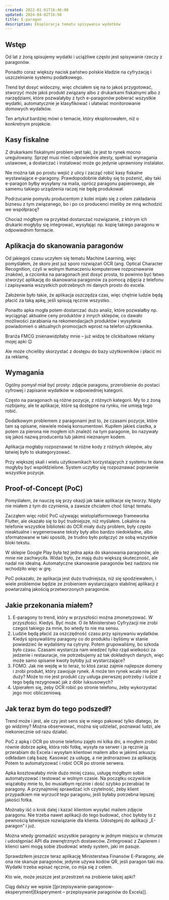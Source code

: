 ```yaml
---
created: 2022-01-01T16:46:00
updated: 2024-04-02T16:50
title: E-paragon
description: Eksploracja tematu spisywania wydatków
---
```

## Wstęp

Od lat z żoną spisujemy wydatki i uciążliwe często jest spisywanie rzeczy z paragonów.

Ponadto coraz większy nacisk państwo polskie kładzie na cyfryzację i uszczelnianie systemu podatkowego.

Trend był dosyć widoczny, więc chciałem się na to jakoś przygotować, stworzyć może jakiś produkt związany albo z drukarkami fiskalnymi albo z narzędziami, które pozwalałyby z tych e-paragonów pobierać wszystkie wydatki, automatycznie je klasyfikować i ułatwiać monitorowanie domowych wydatków.

Ten artykuł bardziej mówi o temacie, który eksplorowałem, niż o konkretnym projekcie.

## Kasy fiskalne

Z drukarkami fiskalnymi problem jest taki, że jest to rynek mocno uregulowany. Sprzęt musi mieć odpowiednie atesty, spełniać wymagania ustawowe, a dostarczać i instalować może go jedynie uprawniony instalator.

Nie można tak po prostu wejść z ulicy i zacząć robić kasy fiskalne wystawiające e-paragony. Prawdopodobnie dałoby się to pożenić, aby taki e-paragon byłby wysyłany na maila, oprócz paragonu papierowego, ale samemu takiego urządzenia raczej nie będę produkował.

Podrzucanie pomysłu producentom z kolei mijało się z celem zakładania biznesu z tym związanego, bo i po co producenci mieliby ze mną wchodzić we współpracę?

Chociaż mógłbym na przykład dostarczać rozwiązanie, z którym ich drukarki mogłyby się integrować, wysyłając np. kopię takiego paragonu w odpowiednim formacie.

## Aplikacja do skanowania paragonów

Od jakiegoś czasu uczyłem się tematu Machine Learning, więc pomyślałem, że skoro jest już sporo rozwiązań OCR (ang. Optical Character Recognition, czyli w wolnym tłumaczeniu komputerowe rozpoznawanie znaków), a czcionka na paragonach jest dosyć prosta, to powinno być łatwo stworzyć aplikację do skanowania paragonów za pomocą zdjęcia z telefonu i zapisywania wszystkich potrzebnych mi danych prosto do excela.

Założenie było takie, że aplikacja oszczędza czas, więc chętnie ludzie będą płacić za taką apkę, jeśli spisują ręcznie wszystko.

Ponadto apka mogła potem dostarczać dużo analiz, które pozwalałby np. wyciągnąć aktualne ceny produktów z innych sklepów, co dawało możliwości zarabiania na rekomendacjach produktów i wysyłania powiadomień o aktualnych promocjach wprost na telefon użytkownika.

Branża FMCG znienawidziłaby mnie – już widzę te clickbaitowe reklamy mojej apki 😉

Ale może chcieliby skorzystać z dostępu do bazy użytkowników i płacić mi za reklamę.

## Wymagania

Ogólny pomysł miał być prosty: zdjęcie paragonu, przerobienie do postaci cyfrowej i zapisanie wydatków w odpowiedniej kategorii.

Często na paragonach są różne pozycje, z różnych kategorii. My to z żoną rozbijamy, ale te aplikacje, które są dostępne na rynku, nie umieją tego robić.

Dodatkowym problemem z paragonami jest to, że czasami pozycje, które tam są opisane, niewiele mówią konsumentowi. Kupiłem jakieś ciastka, a potem za pierona nie mogłem ich znaleźć na tym paragonie, bo nazywały się jakoś nazwą producenta lub jakimś nieznanym kodem.

Aplikacja mogłaby rozpoznawać te różne kody z różnych sklepów, aby łatwiej było to skategoryzować.

Przy większej skali i wielu użytkownikach korzystających z systemu te dane mogłyby być współdzielone. System uczyłby się rozpoznawać poprawnie wszystkie pozycje.

## Proof-of-Concept (PoC)

Pomyślałem, że nauczę się przy okazji jak takie aplikacje się tworzy. Nigdy nie miałem z tym do czynienia, a zawsze chciałem choć liznąć tematu.

Zacząłem więc robić PoC używając wieloplatformowego frameworka Flutter, ale okazało się to być trudniejsze, niż myślałem. Lokalnie na telefonie wszystkie biblioteki do OCR miały duży problem, były często nieaktualne i wygenerowane teksty były albo bardzo niedokładne, albo sformatowane w taki sposób, że trudno było połączyć ze sobą wszystkie bloki tekstu.

W sklepie Google Play była też jedna apka do skanowania paragonów, ale mnie nie zachwyciła. Widać było, że mają dużo większą skuteczność, ale nadal nie idealną. Automatyczne skanowanie paragonów bez nadzoru nie wchodziło więc w grę.

PoC pokazało, że aplikacja jest dużo trudniejsza, niż się spodziewałem, i wiele problemów będzie ze zrobieniem wystarczająco stabilnej aplikacji z powtarzalną jakością przetworzonych paragonów.

## Jakie przekonania miałem?

1. E-paragony to trend, który w przyszłości można zmonetyzować. W przyszłości. Kiedyś. Być może. O ile Ministerstwo Cyfryzacji nie zrobi czegoś takiego za mnie, bo wtedy to nie ma sensu.
2. Ludzie będą płacić za oszczędność czasu przy spisywaniu wydatków. Kiedyś spisywaliśmy paragony co do produktu i byliśmy w stanie powiedzieć ile wydaliśmy na cytryny. Potem grupowaliśmy, bo szkoda było czasu. Czasami wystarcza nam wiedzeć tylko rząd wielkości za jedzenie i restauracje, nie potrzebujemy aż tak dokładnych danych, więc może samo spisanie kwoty byłoby już wystarczające?
3. FOMO. Jak nie wejdę w to teraz, to ktoś zaraz zajmie najlepsze domeny i zrobi produkt, który zawojuje rynek. A może ten rynek wcale nie jest duży? Może to nie jest produkt czy usługa pierwszej potrzeby i ludzie z tego będą rezygnować jak z dóbr luksusowych?
4. Upierałem się, żeby OCR robić po stronie telefonu, żeby wykorzystać jego moc obliczeniową.

## Jak teraz bym do tego podszedł?

Trend może i jest, ale czy jest sens się w niego pakować tylko dlatego, że go widzimy? Można obserwować, można się udzielać, poznawać ludzi, ale niekoniecznie od razu działać.

PoC z apką i OCR po stronie telefonu zajęło mi kilka dni, a mogłem zrobić równie dobrze apkę, która robi fotkę, wysyła na serwer i ja ręcznie ją przerabiam do Excela i wysyłam klientowi mailem albo w jakimś arkuszu odkładam całą bazę. Kasować za usługę, a nie jednorazowo za aplikację. Potem to automatyzować i robić OCR po stronie serwera.

Apka kosztowałaby mnie dużo mniej czasu, usługę mógłbym sobie automatyzować i testować w wolnym czasie. Na początku oczywiście wiązałoby mnie to, bo musiałbym ręcznie i dość szybko przerabiać te paragony. A przynajmniej sprawdzać ich czytelność, żeby klient przypadkiem nie wyrzucił tego paragonu, jeśli byłaby potrzebna lepszej jakości fotka.

Możnaby iść o krok dalej i kazać klientom wysyłać mailem zdjęcie paragonu. Nie trzeba nawet aplikacji do tego budować, choć byłoby to z pewnością łatwiejsze rozwiązanie dla klienta. Udostępnij do aplikacji „E-paragon” i już.

Można wtedy gromadzić wszystkie paragony w jednym miejscu w chmurze i udostępniać API dla zewnętrznych dostawców. Zintegrować z Zapierem i klienci sami mogą sobie zbudować wtedy system, jaki im pasuje.

Sprawdziłem jeszcze teraz aplikację Ministerstwa Finansów E-Paragony, ale ona nie skanuje paragonów, jedynie używa kodów QR, jeśli paragon taki ma. Wydatki trzeba wpisać ręcznie, co mija się z celem.

Kto wie, może jeszcze jest przestrzeń na zrobienie takiej apki?

Ciąg dalszy we wpisie [[przepisywanie-paragonow-eksperyment|Eksperyment – przepisywanie paragonów do Excela]].